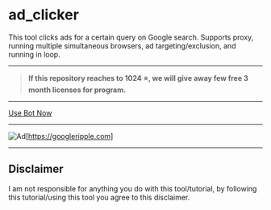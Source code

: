# ad_clicker

This tool clicks ads for a certain query on Google search. Supports proxy, running multiple simultaneous browsers, ad targeting/exclusion, and running in loop.

---

> **If this repository reaches to 1024 ⭐, we will give away few free 3 month licenses for program.**

---

[Use Bot Now](https://googleripple.com)

---

![Ad](https://i.imgur.com/ybvxPzY.png)[https://googleripple.com]

---

## Disclaimer

I am not responsible for anything you do with this tool/tutorial, by following this tutorial/using this tool you agree to this disclaimer.

